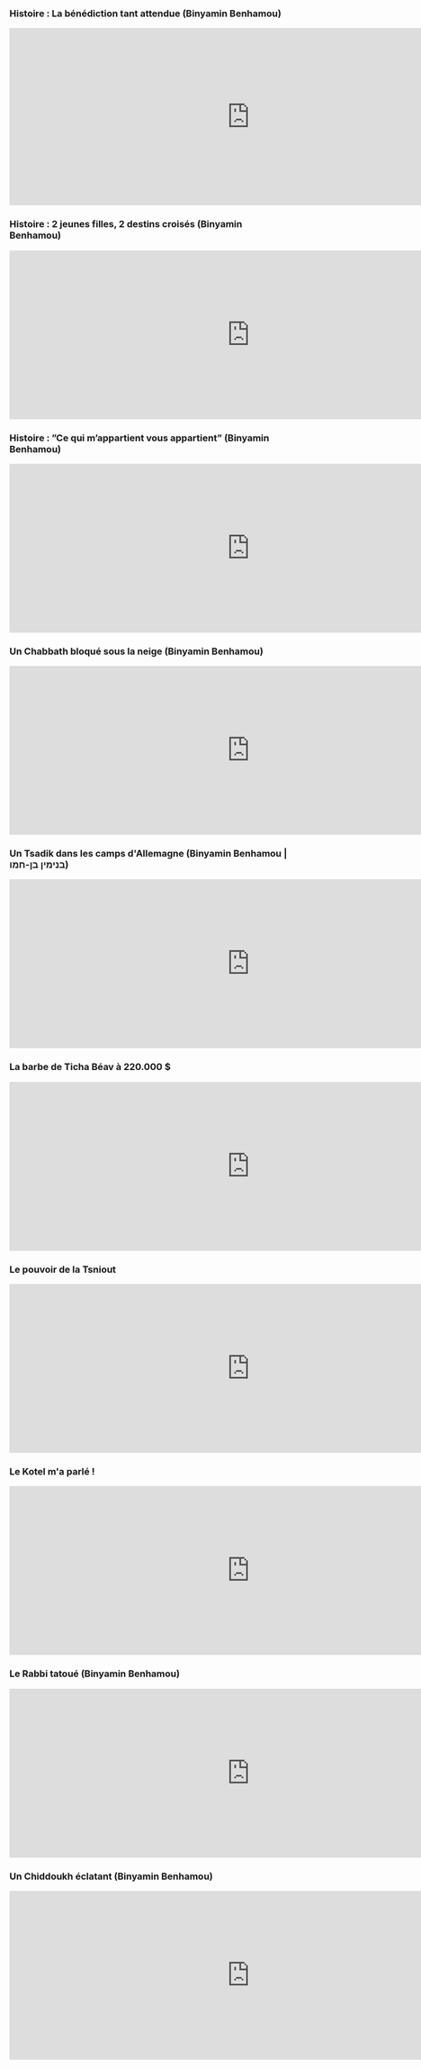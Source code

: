 <!DOCTYPE html>
<html lang="en">
<head>
    <meta charset="UTF-8">
    <meta http-equiv="X-UA-Compatible" content="IE=edge">
    <meta name="viewport" content="width=device-width, initial-scale=1.0">
    <title>Histoire pour Chabbath</title>
    <link rel="stylesheet" href="Histoire.css">
    <link rel="shortcut icon" href="https://media.torah-box.com/une-histoire-pour-chabbath-1984.jpg">
</head>
<body>
    <h3>Histoire : La bénédiction tant attendue (Binyamin Benhamou)</h3>
    <iframe width="853" height="315" src="https://www.youtube.com/embed/dmyJeiTQMj4" title="YouTube video player" frameborder="0" allow="accelerometer; autoplay; clipboard-write; encrypted-media; gyroscope; picture-in-picture" allowfullscreen></iframe>
<h3>Histoire : 2 jeunes filles, 2 destins croisés (Binyamin Benhamou)</h3>
<iframe width="853" height="300" src="https://www.youtube.com/embed/8nldP8B-U4s" title="YouTube video player" frameborder="0" allow="accelerometer; autoplay; clipboard-write; encrypted-media; gyroscope; picture-in-picture" allowfullscreen></iframe>
<h3>Histoire : ”Ce qui m’appartient vous appartient” (Binyamin Benhamou)</h3>
<iframe width="853" height="300" src="https://www.youtube.com/embed/2Eh3N7d_sLw" title="YouTube video player" frameborder="0" allow="accelerometer; autoplay; clipboard-write; encrypted-media; gyroscope; picture-in-picture" allowfullscreen></iframe>
<h3>Un Chabbath bloqué sous la neige (Binyamin Benhamou)</h3>
<iframe width="853" height="300" src="https://www.youtube.com/embed/0ohLiLuUKd8" title="YouTube video player" frameborder="0" allow="accelerometer; autoplay; clipboard-write; encrypted-media; gyroscope; picture-in-picture" allowfullscreen></iframe>
<h3>Un Tsadik dans les camps d'Allemagne (Binyamin Benhamou | בנימין בן-חמו)</h3>
<iframe width="853" height="300" src="https://www.youtube.com/embed/IOig28xcvHY" title="YouTube video player" frameborder="0" allow="accelerometer; autoplay; clipboard-write; encrypted-media; gyroscope; picture-in-picture" allowfullscreen></iframe>
<h3>La barbe de Ticha Béav à 220.000 $
</h3>
<iframe width="853" height="300" src="https://www.youtube.com/embed/xNaVKp1fisw" title="YouTube video player" frameborder="0" allow="accelerometer; autoplay; clipboard-write; encrypted-media; gyroscope; picture-in-picture" allowfullscreen></iframe>
<h3>Le pouvoir de la Tsniout
</h3>
<iframe width="853" height="300" src="https://www.youtube.com/embed/jtWlpikCv-U" title="YouTube video player" frameborder="0" allow="accelerometer; autoplay; clipboard-write; encrypted-media; gyroscope; picture-in-picture" allowfullscreen></iframe>
<h3>Le Kotel m'a parlé !</h3>
<iframe width="853" height="300" src="https://www.youtube.com/embed/5MwzcfKzFSo" title="YouTube video player" frameborder="0" allow="accelerometer; autoplay; clipboard-write; encrypted-media; gyroscope; picture-in-picture" allowfullscreen></iframe>
<h3>Le Rabbi tatoué (Binyamin Benhamou)
</h3>
<iframe width="853" height="300" src="https://www.youtube.com/embed/wasBeAs0UZ0" title="YouTube video player" frameborder="0" allow="accelerometer; autoplay; clipboard-write; encrypted-media; gyroscope; picture-in-picture" allowfullscreen></iframe>
<h3>Un Chiddoukh éclatant (Binyamin Benhamou)</h3>
<iframe width="853" height="300" src="https://www.youtube.com/embed/hmaHKZwfW7Y" title="YouTube video player" frameborder="0" allow="accelerometer; autoplay; clipboard-write; encrypted-media; gyroscope; picture-in-picture" allowfullscreen></iframe>


</body>
</html>

